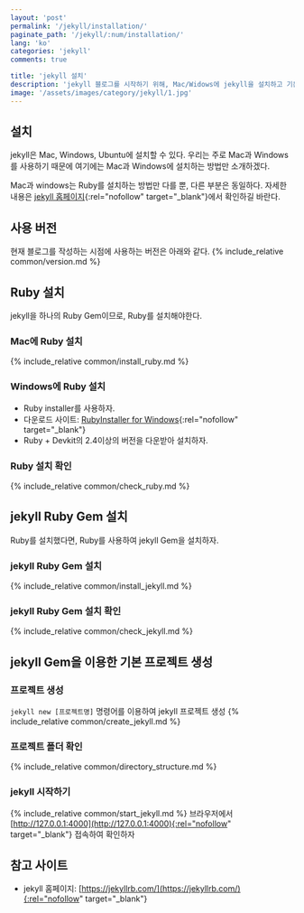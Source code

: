 ```yaml
---
layout: 'post'
permalink: '/jekyll/installation/'
paginate_path: '/jekyll/:num/installation/'
lang: 'ko'
categories: 'jekyll'
comments: true

title: 'jekyll 설치'
description: 'jekyll 블로그를 시작하기 위해, Mac/Widows에 jekyll을 설치하고 기본 프로젝트를 생성하자.'
image: '/assets/images/category/jekyll/1.jpg'
---
```


## 설치
jekyll은 Mac, Windows, Ubuntu에 설치할 수 있다. 우리는 주로 Mac과 Windows를 사용하기 때문에 여기에는 Mac과 Windows에 설치하는 방법만 소개하겠다.

Mac과 windows는 Ruby를 설치하는 방법만 다를 뿐, 다른 부분은 동일하다. 자세한 내용은 [jekyll 홈페이지](https://jekyllrb.com/docs/installation/){:rel="nofollow" target="_blank"}에서 확인하길 바란다.

## 사용 버전
현재 블로그를 작성하는 시점에 사용하는 버전은 아래와 같다.
{% include_relative common/version.md %}

## Ruby 설치
jekyll을 하나의 Ruby Gem이므로, Ruby를 설치해야한다.

### Mac에 Ruby 설치
{% include_relative common/install_ruby.md %}

### Windows에 Ruby 설치
- Ruby installer를 사용하자.
- 다운로드 사이트: [RubyInstaller for Windows](https://rubyinstaller.org/downloads/){:rel="nofollow" target="_blank"}
- Ruby + Devkit의 2.4이상의 버전을 다운받아 설치하자.

### Ruby 설치 확인
{% include_relative common/check_ruby.md %}

## jekyll Ruby Gem 설치
Ruby를 설치했다면, Ruby를 사용하여 jekyll Gem을 설치하자.

### jekyll Ruby Gem 설치
{% include_relative common/install_jekyll.md %}

### jekyll Ruby Gem 설치 확인
{% include_relative common/check_jekyll.md %}

## jekyll Gem을 이용한 기본 프로젝트 생성
### 프로젝트 생성
```jekyll new [프로젝트명]``` 명령어를 이용하여 jekyll 프로젝트 생성
{% include_relative common/create_jekyll.md %}

### 프로젝트 폴더 확인
{% include_relative common/directory_structure.md %}

### jekyll 시작하기
{% include_relative common/start_jekyll.md %}
브라우저에서 [http://127.0.0.1:4000](http://127.0.0.1:4000){:rel="nofollow" target="_blank"} 접속하여 확인하자

## 참고 사이트
- jekyll 홈페이지: [https://jekyllrb.com/](https://jekyllrb.com/){:rel="nofollow" target="_blank"}
